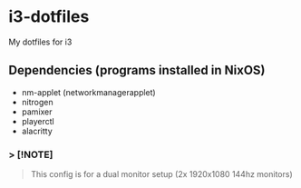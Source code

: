 # i3-dotfiles
My dotfiles for i3

## Dependencies (programs installed in NixOS)
- nm-applet (networkmanagerapplet)
- nitrogen
- pamixer
- playerctl
- alacritty

### > [!NOTE]
> This config is for a dual monitor setup (2x 1920x1080 144hz monitors)
